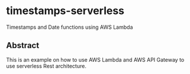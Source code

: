 # timestamps-serverless
Timestamps and Date functions using AWS Lambda

## Abstract

This is an example on how to use AWS Lambda and AWS API Gateway to use serverless Rest architecture.
